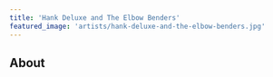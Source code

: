 ```yaml
---
title: 'Hank Deluxe and The Elbow Benders'
featured_image: 'artists/hank-deluxe-and-the-elbow-benders.jpg'
---
```


## About


